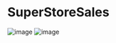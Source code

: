 # SuperStoreSales

![image](https://github.com/Aniket-Prajapat/SuperStoreSales/assets/77568214/41575123-6c85-4caa-8e81-15baed4eb09c)
![image](https://github.com/Aniket-Prajapat/SuperStoreSales/assets/77568214/a686adf4-cd43-4b04-b846-c9a8b8d6712f)

